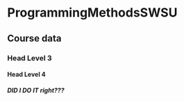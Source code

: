 # ProgrammingMethodsSWSU
## Course data
### Head Level 3
#### Head Level 4
##### DID I DO IT right???
